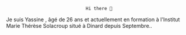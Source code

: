                                   Hi there 👋

Je suis Yassine , âgé de 26 ans et actuellement en formation à l'Institut Marie Thérèse Solacroup situé à Dinard depuis Septembre..
